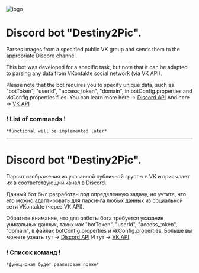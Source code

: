 ![logo](https://i.ibb.co/7Gm41Zb/crug2.png)

# Discord bot "Destiny2Pic".

Parses images from a specified public VK group and sends them to the appropriate Discord channel.

This bot was developed for a specific task, but note that it can be adapted to parsing any data from
VKontakte social network (via VK API).

Please note that the bot requires you to specify unique data, such as "botToken", "userId",
"access_token", "domain", in botConfig.properties and vkConfig.properties files.
You can learn more here -> [Discord API](https://discord.com/developers)
And here -> [VK API](https://dev.vk.com/api/access-token/getting-started)

### ! List of commands !
```
*functional will be implemented later*
```

---------------------------------------------------------------------------

# Discord bot "Destiny2Pic".

Парсит изображения из указанной публичной группы в VK и присылает их в соответствующий канал в Discord.

Данный бот был разработан под определенную задачу, но учтите, что его можно адаптировать для парсинга
любых данных из социальной сети VKontakte (через VK API).

Обратите внимание, что для работы бота требуется указание уникальных данных, таких как "botToken",
"userId", "access_token", "domain", в файлах botConfig.properties и vkConfig.properties.
Больше вы можете узнать тут -> [Discord API](https://discord.com/developers)
И тут -> [VK API](https://dev.vk.com/api/access-token/getting-started)

### ! Список команд !
```
*функционал будет реализован позже*
```